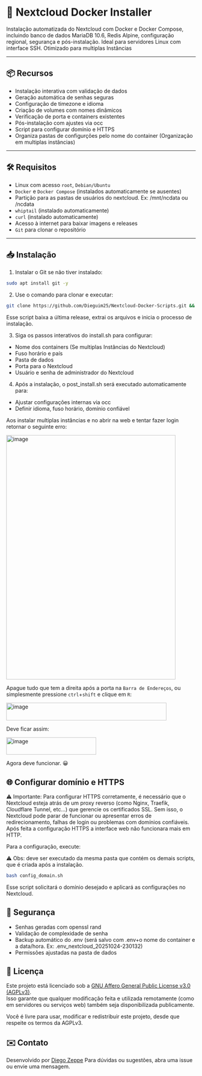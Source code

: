 # 🚀 Nextcloud Docker Installer

Instalação automatizada do Nextcloud com Docker e Docker Compose, incluindo banco de dados MariaDB 10.6, Redis Alpine, configuração regional, segurança e pós-instalação. Ideal para servidores Linux com interface SSH.
Otimizado para multiplas Instâncias

---

## 📦 Recursos

- Instalação interativa com validação de dados
- Geração automática de senhas seguras
- Configuração de timezone e idioma
- Criação de volumes com nomes dinâmicos
- Verificação de porta e containers existentes
- Pós-instalação com ajustes via occ
- Script para configurar domínio e HTTPS
- Organiza pastas de configurções pelo nome do container (Organização em multiplas instâncias)

---

## 🛠️ Requisitos

- Linux com acesso `root`, `Debian/Ubuntu`
- `Docker` e `Docker Compose` (instalados automaticamente se ausentes)
- Partição para as pastas de usuários do nextcloud. Ex: /mnt/ncdata ou /ncdata
- `whiptail` (instalado automaticamente)
- `curl` (instalado automaticamente)
- Acesso à internet para baixar imagens e releases
- `Git` para clonar o repositório

---

## 📥 Instalação

1. Instalar o Git se não tiver instalado:

```bash
sudo apt install git -y
```

2. Use o comando para clonar e executar:

```bash
git clone https://github.com/Dieguim25/Nextcloud-Docker-Scripts.git && cd Nextcloud-Docker-Scripts && bash install.sh
```

Esse script baixa a última release, extrai os arquivos e inicia o processo de instalação.

3. Siga os passos interativos do install.sh para configurar:

- Nome dos containers (Se multiplas Instâncias do Nextcloud)
- Fuso horário e país
- Pasta de dados
- Porta para o Nextcloud
- Usuário e senha de administrador do Nextcloud

4. Após a instalação, o post_install.sh será executado automaticamente para:

- Ajustar configurações internas via occ
- Definir idioma, fuso horário, domínio confiável

Aos instalar multiplas instâncias e no abrir na web e tentar fazer login retornar o seguinte erro:

<img width="450" height="650" alt="image" src="https://github.com/user-attachments/assets/e2682545-187e-47a3-a793-9ed289881a86" />

Apague tudo que tem a direita após a porta na ``Barra de Endereços``, ou simplesmente pressione `ctrl`+`shift` e clique em `R`:

<img width="426" height="47" alt="image" src="https://github.com/user-attachments/assets/542982c0-37c2-4e8a-bd00-f776869f2fa9" />

Deve ficar assim:

<img width="239" height="46" alt="image" src="https://github.com/user-attachments/assets/6ec87e02-6571-4314-b0fb-87baefb50a5a" />

Agora deve funcionar. 😀

## 🌐 Configurar domínio e HTTPS

⚠️ Importante: Para configurar HTTPS corretamente, é necessário que o Nextcloud esteja atrás de um proxy reverso (como Nginx, Traefik, Cloudflare Tunnel, etc...) que gerencie os certificados SSL. Sem isso, o Nextcloud pode parar de funcionar ou apresentar erros de redirecionamento, falhas de login ou problemas com domínios confiáveis. Após feita a configuração HTTPS a interface web não funcionara mais em HTTP.

Para a configuração, execute:

⚠️ Obs: deve ser executado da mesma pasta que contém os demais scripts, que é criada após a instalação.


```bash
bash config_domain.sh
```

Esse script solicitará o domínio desejado e aplicará as configurações no Nextcloud.

## 🔐 Segurança

- Senhas geradas com openssl rand
- Validação de complexidade de senha
- Backup automático do .env (será salvo com .env+o nome do container e a data/hora. Ex: .env_nextcloud_20251024-230132)
- Permissões ajustadas na pasta de dados


## 📄 Licença

Este projeto está licenciado sob a [GNU Affero General Public License v3.0 (AGPLv3)](https://www.gnu.org/licenses/agpl-3.0.pt-br.html).  
Isso garante que qualquer modificação feita e utilizada remotamente (como em servidores ou serviços web) também seja disponibilizada publicamente.

Você é livre para usar, modificar e redistribuir este projeto, desde que respeite os termos da AGPLv3.


## ✉️ Contato

Desenvolvido por [Diego Zeppe](https://github.com/Dieguim25)   Para dúvidas ou sugestões, abra uma issue ou envie uma mensagem.
